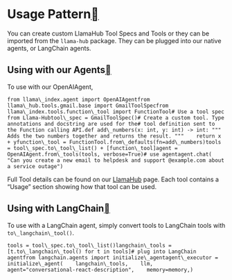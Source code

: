 Usage Pattern[](#usage-pattern "Permalink to this heading")
============================================================

You can create custom LlamaHub Tool Specs and Tools or they can be imported from the `llama-hub` package. They can be plugged into our native agents, or LangChain agents.

Using with our Agents[](#using-with-our-agents "Permalink to this heading")
----------------------------------------------------------------------------

To use with our OpenAIAgent,


```
from llama\_index.agent import OpenAIAgentfrom llama\_hub.tools.gmail.base import GmailToolSpecfrom llama\_index.tools.function\_tool import FunctionTool# Use a tool spec from Llama-Hubtool\_spec = GmailToolSpec()# Create a custom tool. Type annotations and docstring are used for the# tool definition sent to the Function calling API.def add\_numbers(x: int, y: int) -> int: """ Adds the two numbers together and returns the result. """    return x + yfunction\_tool = FunctionTool.from\_defaults(fn=add\_numbers)tools = tool\_spec.to\_tool\_list() + [function\_tool]agent = OpenAIAgent.from\_tools(tools, verbose=True)# use agentagent.chat(    "Can you create a new email to helpdesk and support @example.com about a service outage")
```
Full Tool details can be found on our [LlamaHub](https://llamahub.ai) page. Each tool contains a “Usage” section showing how that tool can be used.

Using with LangChain[](#using-with-langchain "Permalink to this heading")
--------------------------------------------------------------------------

To use with a LangChain agent, simply convert tools to LangChain tools with `to\_langchain\_tool()`.


```
tools = tool\_spec.to\_tool\_list()langchain\_tools = [t.to\_langchain\_tool() for t in tools]# plug into LangChain agentfrom langchain.agents import initialize\_agentagent\_executor = initialize\_agent(    langchain\_tools,    llm,    agent="conversational-react-description",    memory=memory,)
```

